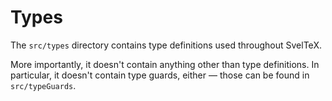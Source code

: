 # Types

The `src/types` directory contains type definitions used throughout SvelTeX.

More importantly, it doesn't contain anything other than type definitions. In
particular, it doesn't contain type guards, either — those can be found in
`src/typeGuards`.
